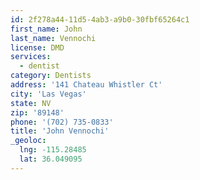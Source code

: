 ```yaml
---
id: 2f278a44-11d5-4ab3-a9b0-30fbf65264c1
first_name: John
last_name: Vennochi
license: DMD
services:
  - dentist
category: Dentists
address: '141 Chateau Whistler Ct'
city: 'Las Vegas'
state: NV
zip: '89148'
phone: '(702) 735-0833'
title: 'John Vennochi'
_geoloc:
  lng: -115.28485
  lat: 36.049095
---
```

